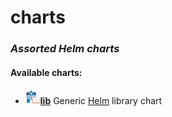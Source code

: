 # charts
### *Assorted Helm charts*
#### Available charts:
- ![lib](images/lib.webp)[**lib**](lib) Generic [Helm](https://helm.sh) library chart
